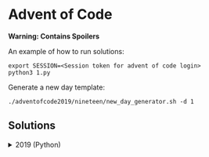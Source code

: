 Advent of Code
==============

**Warning: Contains Spoilers**

An example of how to run solutions:

~~~ 
export SESSION=<Session token for advent of code login>
python3 1.py
~~~ 

Generate a new day template:

~~~
./adventofcode2019/nineteen/new_day_generator.sh -d 1
~~~

Solutions
---------

<details><summary>2019 (Python)</summary>

*   **Day 1** - The Tyranny of the Rocket Equation :           *([code][19d1c])*
*   **Day 2** - 1202 Program Alarm :                           *([code][19d2c])*
*   **Day 3** - Crossed Wires :                                *([code][19d3c])*
*   **Day 4** - Secure Container :                             *([code][19d4c])*
*   **Day 5** - Sunny with a Chance of Asteroids :             *([code][19d5c])*
*   **Day 6** - Universal Orbit Map :                          *([code][19d6c])*
*   **Day 7** - Amplification Circuit :                        *([code][19d7c])*
*   **Day 8** - Space Image Format :                           *([code][19d8c])*
*   **Day 9** - Sensor Boost :                                 *([code][19d9c])*
*   **Day 10** - Monitoring Station :                          *([code][19d10c])*
*   **Day 11** - Space Police :                                *([code][19d11c])*
*   **Day 12** - The N-Body Problem  :                         *([code][19d12c])*
*   **Day 13** - Care Package  :                               *([code][19d13c])*
*   **Day 14** - Space Stoichiometry  :                        *([code][19d14c])*
*   **Day 15** - Oxygen System  :                              *([code][19d15c])*
*   **Day 16** - Flawed Frequency Transmission  :              *([code][19d16c])*
*   **Day 17** - Set and Forget  :                             *([code][19d17c])*
*   **Day 18** - Many-Worlds Interpretation  :                 *([code][19d18c])*
*   **Day 19** - Tractor Beam  :                               *([code][19d19c])*
*   **Day 20** - Donut Maze  :                                 *([code][19d20c])*
*   **Day 21** - Springdroid Adventure  :                      *([code][19d21c])*
*   **Day 22** - Slam Shuffle  :                               *([code][19d22c])*

[19d1c]: 2019/1/1.py
[19d2c]: 2019/2/2.py
[19d3c]: 2019/3/3.py
[19d4c]: 2019/4/4.py
[19d5c]: 2019/5/5.py
[19d6c]: 2019/6/6.py
[19d7c]: 2019/7/7.py
[19d8c]: 2019/8/8.py
[19d9c]: 2019/9/9.py
[19d10c]: 2019/10/10.py
[19d11c]: 2019/11/11.py
[19d12c]: 2019/12/12.py
[19d13c]: 2019/13/13.py
[19d14c]: 2019/14/14.py
[19d15c]: 2019/15/15.py
[19d16c]: 2019/16/16.py
[19d17c]: 2019/17/17.py
[19d18c]: 2019/18/18.py
[19d20c]: 2019/20/20.py
[19d21c]: 2019/21/21.py
[19d21c]: 2019/22/22.py

</details>
